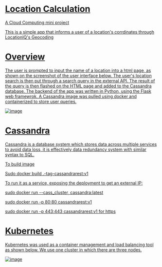# <u>**Location Calculation**

A Cloud Computing mini project

This is a simple app that informs a user of a location's corrdinates through LocationIQ's Geocoding
 
# Overview
  
The user is prompted to input the name of a location into a html page, as shown on the screenshot of the user interface below. The user's location search is then put through a search query in the external API. The result of the query is then flashed on the HTML page and added to the Cassandra database. The backend of the app was written in Python, using the Flask web framewrok. A Cassandra image was pulled using docker and containerized to store user queries.

![image](https://user-images.githubusercontent.com/96924468/162692092-f5b3aa55-e05a-4a5f-b03d-51e36436179e.png)
 
# Cassandra 

Cassandra is a database system which stores data across multiple services to avoid data loss, it is effectively data redundancy system with similar syntax to SQL.
 
To build image

Sudo docker build .-tag-cassandrarest:v1
 
To run it as a service, exposing the deployment to get an external IP:
 
sudo docker run --cass_cluster, cassandra:latest

sudo docker run -p 80:80 cassandrarest:v1

sudo docker run -p 443:443 cassandrarest:v1 for https

# Kubernetes

Kubernetes was used as a container management and load balancing tool as shown below. We use one cluster in which there are three nodes.

![image](https://user-images.githubusercontent.com/96924468/162695851-4400c7ef-b2e1-4456-b52c-39354b44f676.png)
 



